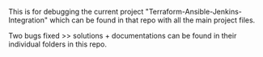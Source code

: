 This is for debugging the current project "Terraform-Ansible-Jenkins-Integration" which can be found in that repo with all the main project files.

Two bugs fixed >> solutions + documentations can be found in their individual folders in this repo.

